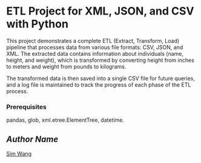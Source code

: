 # ETL Project for XML, JSON, and CSV with Python
  This project demonstrates a complete ETL (Extract, Transform, Load) pipeline that processes data from various file formats: CSV, JSON, and XML. The extracted data contains information about individuals (name, height, and weight), which is transformed by converting height from inches to meters and weight from pounds to kilograms. 
  
  The transformed data is then saved into a single CSV file for future queries, and a log file is maintained to track the progress of each phase of the ETL process.

### Prerequisites
  pandas, glob, xml.etree.ElementTree, datetime.

## *Author Name*
[Sim Wang](https://github.com/simwang-codes)
